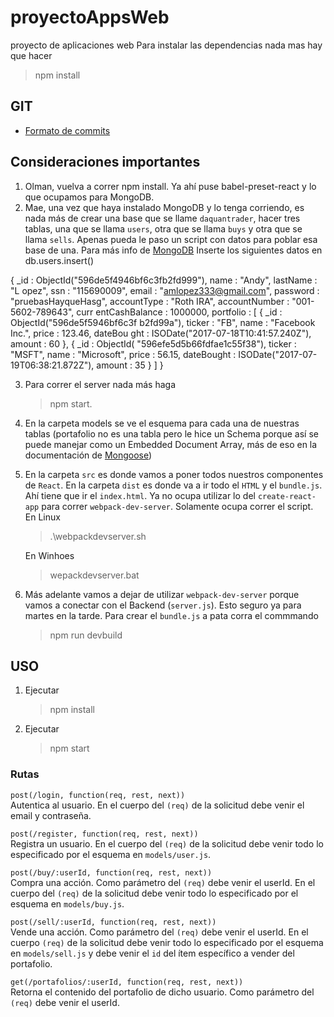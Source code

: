 # proyectoAppsWeb
proyecto de aplicaciones web
Para instalar las dependencias nada mas hay que hacer 
>npm install

## GIT
* [Formato de commits](http://udacity.github.io/git-styleguide/)

## Consideraciones importantes
1. Olman, vuelva a correr npm install. Ya ahí puse babel-preset-react y lo que ocupamos para MongoDB. 
2. Mae, una vez que haya instalado MongoDB y lo tenga corriendo, es nada más de crear una base que se llame `daquantrader`, hacer tres tablas, una que se llama `users`, otra que se llama `buys` y otra que se llama `sells`. Apenas pueda le paso un script con datos para poblar esa base de una. Para más info de [MongoDB](https://docs.mongodb.com/manual/installation/?_ga=2.6662325.666629545.1500355352-1173324507.1500355352)
Inserte los siguientes datos en db.users.insert()

  { _id : ObjectId("596de5f4946bf6c3fb2fd999"), name : "Andy", lastName : "L
opez", ssn : "115690009", email : "amlopez333@gmail.com", password : "pruebasHayqueHasg", accountType : "Roth IRA", accountNumber : "001-5602-789643", curr
entCashBalance : 1000000, portfolio : [ { _id : ObjectId("596de5f5946bf6c3f
b2fd99a"), ticker : "FB", name : "Facebook Inc.", price : 123.46, dateBou
ght : ISODate("2017-07-18T10:41:57.240Z"), amount : 60 }, { _id : ObjectId(
"596efe5d5b66fdfae1c55f38"), ticker : "MSFT", name : "Microsoft", price :
56.15, dateBought : ISODate("2017-07-19T06:38:21.872Z"), amount : 35 } ] }

3. Para correr el server nada más haga 
   >npm start.
5. En la carpeta models se ve el esquema para cada una de nuestras tablas (portafolio no es una tabla pero le hice un Schema porque así se puede manejar como un Embedded Document Array, más de eso en la documentación de [Mongoose](http://mongoosejs.com/docs/2.7.x/docs/embedded-documents.html))
4. En la carpeta `src` es donde vamos a poner todos nuestros componentes de `React`.  En la carpeta `dist` es donde va a ir todo el `HTML` y el `bundle.js`. Ahí tiene que ir el `index.html`. Ya no ocupa utilizar lo del `create-react-app` para correr `webpack-dev-server`. Solamente ocupa correr el script.
   En Linux
   >.\webpackdevserver.sh

   En Winhoes
   >wepackdevserver.bat
5. Más adelante vamos a dejar de utilizar `webpack-dev-server` porque vamos a conectar con el Backend (`server.js`). Esto seguro ya para martes en la tarde. Para crear el `bundle.js` a pata corra el commmando
   >npm run devbuild

## USO
1. Ejecutar 
   >npm install
2. Ejecutar
   >npm start 

### Rutas

`post(/login, function(req, rest, next))`  
Autentica al usuario. En el cuerpo del `(req)` de la solicitud debe venir el email y contraseña.

`post(/register, function(req, rest, next))`  
Registra un usuario. En el cuerpo del `(req)` de la solicitud debe venir todo lo especificado por el esquema en `models/user.js`.

`post(/buy/:userId, function(req, rest, next))`  
Compra una acción. Como parámetro del `(req)` debe venir el userId. En el cuerpo del `(req)` de la solicitud debe venir todo lo especificado por el esquema en `models/buy.js`.

`post(/sell/:userId, function(req, rest, next))`  
Vende una acción. Como parámetro del `(req)` debe venir el userId. En el cuerpo `(req)` de la solicitud debe venir todo lo especificado por el esquema en `models/sell.js` y debe venir el `id` del ítem específico a vender del portafolio.

`get(/portafolios/:userId, function(req, rest, next))`  
Retorna el contenido del portafolio de dicho usuario. Como parámetro del `(req)` debe venir el userId. 
   